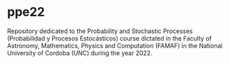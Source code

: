 # ppe22
Repository dedicated to the Probability and Stochastic Processes (Probabilidad y Procesos Estocásticos) course dictated in the Faculty of Astronomy, Mathematics, Physics and Computation (FAMAF) in the National University of Cordoba (UNC) during the year 2022.
